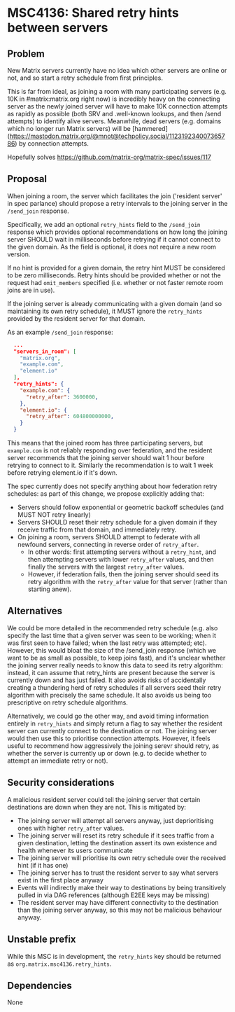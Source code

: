 # MSC4136: Shared retry hints between servers

## Problem

New Matrix servers currently have no idea which other servers are online or not, and so start a retry schedule from
first principles.

This is far from ideal, as joining a room with many participating servers (e.g. 10K in #matrix:matrix.org right now) is
incredibly heavy on the connecting server as the newly joined server will have to make 10K connection attempts as
rapidly as possible (both SRV and .well-known lookups, and then /send attempts) to identify alive servers.  Meanwhile,
dead servers (e.g. domains which no longer run Matrix servers) will be [hammered]
(https://mastodon.matrix.org/@mnot@techpolicy.social/112319234007365786) by connection attempts.

Hopefully solves https://github.com/matrix-org/matrix-spec/issues/117

## Proposal

When joining a room, the server which facilitates the join ('resident server' in spec parlance) should propose a retry
intervals to the joining server in the `/send_join` response.

Specifically, we add an optional `retry_hints` field to the `/send_join` response which provides optional
recommendations on how long the joining server SHOULD wait in milliseconds before retrying if it cannot connect to the
given domain.  As the field is optional, it does not require a new room version.

If no hint is provided for a given domain, the retry hint MUST be considered to be zero milliseconds.  Retry hints
should be provided whether or not the request had `omit_members` specified (i.e. whether or not faster remote room
joins are in use).

If the joining server is already communicating with a given domain (and so maintaining its own retry schedule), it MUST
ignore the `retry_hints` provided by the resident server for that domain.

As an example `/send_join` response:

```json
  ...
  "servers_in_room": [
    "matrix.org",
    "example.com",
    "element.io"
  ],
  "retry_hints": {
    "example.com": {
      "retry_after": 3600000,
    },
    "element.io": {
      "retry_after": 604800000000,
    }
  }
```

This means that the joined room has three participating servers, but `example.com` is not reliably responding over
federation, and the resident server recommends that the joining server should wait 1 hour before retrying to connect to
it.  Similarly the recommendation is to wait 1 week before retrying element.io if it's down.

The spec currently does not specify anything about how federation retry schedules: as part of this change, we propose
explicitly adding that:

 * Servers should follow exponential or geometric backoff schedules (and MUST NOT retry linearly)
 * Servers SHOULD reset their retry schedule for a given domain if they receive traffic from that domain, and immediately retry.
 * On joining a room, servers SHOULD attempt to federate with all newfound servers, connecting in reverse order of `retry_after`.
     * In other words: first attempting servers without a `retry_hint`, and then attempting servers with lower
       `retry_after` values, and then finally the servers with the largest `retry_after` values.
     * However, if federation fails, then the joining server should seed its retry algorithm with the `retry_after`
       value for that server (rather than starting anew).

## Alternatives

We could be more detailed in the recommended retry schedule (e.g. also specify the last time that a given server was
seen to be working; when it was first seen to have failed; when the last retry was attempted; etc). However, this would
bloat the size of the /send_join response (which we want to be as small as possible, to keep joins fast), and it's
unclear whether the joining server really needs to know this data to seed its retry algorithm: instead, it can assume
that retry_hints are present because the server is currently down and has just failed.  It also avoids risks of
accidentally creating a thundering herd of retry schedules if all servers seed their retry algorithm with precisely the
same schedule.  It also avoids us being too prescriptive on retry schedule algorithms.

Alternatively, we could go the other way, and avoid timing information entirely in `retry_hints` and simply return a
flag to say whether the resident server can currently connect to the destination or not. The joining server would then
use this to prioritise connection attempts. However, it feels useful to recommend how aggressively the joining serevr
should retry, as whether the server is currently up or down (e.g. to decide whether to attempt an immediate retry or
not).

## Security considerations

A malicious resident server could tell the joining server that certain destinations are down when they are not.  This is
mitigated by:

 * The joining server will attempt all servers anyway, just deprioritising ones with higher `retry_after` values.
 * The joining server will reset its retry schedule if it sees traffic from a given destination, letting the destination
   assert its own existence and health whenever its users communicate
 * The joining server will prioritise its own retry schedule over the received hint (if it has one)
 * The joining server has to trust the resident server to say what servers exist in the first place anyway
 * Events will indirectly make their way to destinations by being transitively pulled in via DAG references
   (although E2EE keys may be missing)
 * The resident server may have different connectivity to the destination than the joining server anyway, so this may
   not be malicious behaviour anyway.

## Unstable prefix

While this MSC is in development, the `retry_hints` key should be returned as `org.matrix.msc4136.retry_hints`.

## Dependencies

None